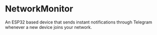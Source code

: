 # NetworkMonitor
An ESP32 based device that sends instant notifications through Telegram whenever a new device joins your network.
